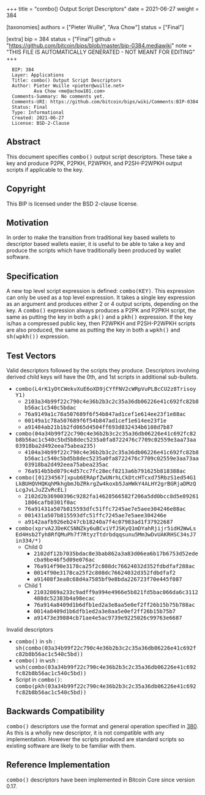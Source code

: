 
+++
title = "combo() Output Script Descriptors"
date = 2021-06-27
weight = 384

[taxonomies]
authors = ["Pieter Wuille", "Ava Chow"]
status = ["Final"]

[extra]
bip = 384
status = ["Final"]
github = "https://github.com/bitcoin/bips/blob/master/bip-0384.mediawiki"
note = "THIS FILE IS AUTOMATICALLY GENERATED - NOT MEANT FOR EDITING"
+++

```
  BIP: 384
  Layer: Applications
  Title: combo() Output Script Descriptors
  Author: Pieter Wuille <pieter@wuille.net>
          Ava Chow <me@achow101.com>
  Comments-Summary: No comments yet.
  Comments-URI: https://github.com/bitcoin/bips/wiki/Comments:BIP-0384
  Status: Final
  Type: Informational
  Created: 2021-06-27
  License: BSD-2-Clause
```

<h2>Abstract</h2>


This document specifies <tt>combo()</tt> output script descriptors.
These take a key and produce P2PK, P2PKH, P2WPKH, and P2SH-P2WPKH output scripts if applicable to the key.

<h2>Copyright</h2>


This BIP is licensed under the BSD 2-clause license.

<h2>Motivation</h2>


In order to make the transition from traditional key based wallets to descriptor based wallets easier, it is useful to be able to take a key and produce the scripts which have traditionally been produced by wallet software.

<h2>Specification</h2>


A new top level script expression is defined: <tt>combo(KEY)</tt>.
This expression can only be used as a top level expression.
It takes a single key expression as an argument and produces either 2 or 4 output scripts, depending on the key.
A <tt>combo()</tt> expression always produces a P2PK and P2PKH script, the same as putting the key in both a <tt>pk()</tt> and a <tt>pkh()</tt> expression.
If the key is/has a compressed public key, then P2WPKH and P2SH-P2WPKH scripts are also produced, the same as putting the key in both a <tt>wpkh()</tt> and <tt>sh(wpkh())</tt> expression.

<h2>Test Vectors</h2>


Valid descriptors followed by the scripts they produce. Descriptors involving derived child keys will have the 0th, and 1st scripts in additional sub-bullets.

*  <tt>combo(L4rK1yDtCWekvXuE6oXD9jCYfFNV2cWRpVuPLBcCU2z8TrisoyY1)</tt>
    *  <tt>2103a34b99f22c790c4e36b2b3c2c35a36db06226e41c692fc82b8b56ac1c540c5bdac</tt>
    *  <tt>76a9149a1c78a507689f6f54b847ad1cef1e614ee23f1e88ac</tt>
    *  <tt>00149a1c78a507689f6f54b847ad1cef1e614ee23f1e</tt>
    *  <tt>a91484ab21b1b2fd065d4504ff693d832434b6108d7b87</tt>
*  <tt>combo(04a34b99f22c790c4e36b2b3c2c35a36db06226e41c692fc82b8b56ac1c540c5bd5b8dec5235a0fa8722476c7709c02559e3aa73aa03918ba2d492eea75abea235)</tt>
    *  <tt>4104a34b99f22c790c4e36b2b3c2c35a36db06226e41c692fc82b8b56ac1c540c5bd5b8dec5235a0fa8722476c7709c02559e3aa73aa03918ba2d492eea75abea235ac</tt>
    *  <tt>76a914b5bd079c4d57cc7fc28ecf8213a6b791625b818388ac</tt>
*  <tt>combo([01234567]xpub6ERApfZwUNrhLCkDtcHTcxd75RbzS1ed54G1LkBUHQVHQKqhMkhgbmJbZRkrgZw4koxb5JaHWkY4ALHY2grBGRjaDMzQLcgJvLJuZZvRcEL)</tt>
    *  <tt>2102d2b36900396c9282fa14628566582f206a5dd0bcc8d5e892611806cafb0301f0ac</tt>
    *  <tt>76a91431a507b815593dfc51ffc7245ae7e5aee304246e88ac</tt>
    *  <tt>001431a507b815593dfc51ffc7245ae7e5aee304246e</tt>
    *  <tt>a9142aafb926eb247cb18240a7f4c07983ad1f37922687</tt>
*  <tt>combo(xprvA2JDeKCSNNZky6uBCviVfJSKyQ1mDYahRjijr5idH2WwLsEd4Hsb2Tyh8RfQMuPh7f7RtyzTtdrbdqqsunu5Mm3wDvUAKRHSC34sJ7in334/*)</tt>
    *  Child 0
        *  <tt>2102df12b7035bdac8e3bab862a3a83d06ea6b17b6753d52edecba9be46f5d09e076ac</tt>
        *  <tt>76a914f90e3178ca25f2c808dc76624032d352fdbdfaf288ac</tt>
        *  <tt>0014f90e3178ca25f2c808dc76624032d352fdbdfaf2</tt>
        *  <tt>a91408f3ea8c68d4a7585bf9e8bda226723f70e445f087</tt>
    *  Child 1
        *  <tt>21032869a233c9adff9a994e4966e5b821fd5bac066da6c3112488dc52383b4a98ecac</tt>
        *  <tt>76a914a8409d1b6dfb1ed2a3e8aa5e0ef2ff26b15b75b788ac</tt>
        *  <tt>0014a8409d1b6dfb1ed2a3e8aa5e0ef2ff26b15b75b7</tt>
        *  <tt>a91473e39884cb71ae4e5ac9739e9225026c99763e6687</tt>


Invalid descriptors

*  <tt>combo()</tt> in <tt>sh</tt> : <tt>sh(combo(03a34b99f22c790c4e36b2b3c2c35a36db06226e41c692fc82b8b56ac1c540c5bd))</tt>
*  <tt>combo()</tt> in <tt>wsh</tt> : <tt>wsh(combo(03a34b99f22c790c4e36b2b3c2c35a36db06226e41c692fc82b8b56ac1c540c5bd))</tt>
*  Script in <tt>combo()</tt>: <tt>combo(pkh(03a34b99f22c790c4e36b2b3c2c35a36db06226e41c692fc82b8b56ac1c540c5bd))</tt>


<h2>Backwards Compatibility</h2>


<tt>combo()</tt> descriptors use the format and general operation specified in <a href="/380" target="_blank">380</a>.
As this is a wholly new descriptor, it is not compatible with any implementation.
However the scripts produced are standard scripts so existing software are likely to be familiar with them.

<h2>Reference Implementation</h2>


<tt>combo()</tt> descriptors have been implemented in Bitcoin Core since version 0.17.
